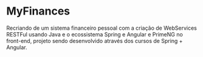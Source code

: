 # MyFinances
Recriando de um sistema financeiro pessoal com a criação de WebServices RESTFul usando Java e o ecossistema Spring e Angular e PrimeNG no front-end, projeto sendo desenvolvido através dos cursos de Spring + Angular.

